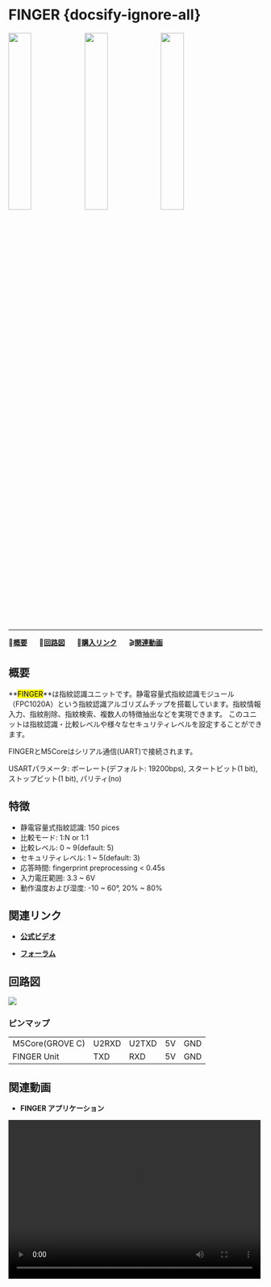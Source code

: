 # FINGER {docsify-ignore-all}

<img src="assets/img/product_pics/unit/unit_finger_01.png" width="30%" height="30%"><img src="assets/img/product_pics/unit/unit_finger_02.png" width="30%" height="30%"><img src="assets/img/product_pics/unit/unit_finger_grove_c.png" width="30%" height="30%">

***

:memo:**[概要](#概要)**&nbsp;&nbsp;&nbsp;&nbsp;&nbsp;&nbsp;:electric_plug:**[回路図](#回路図)**&nbsp;&nbsp;&nbsp;&nbsp;&nbsp;&nbsp;🛒**[購入リンク](https://www.aliexpress.com/item/M5Stack-Official-Finger-Print-Unit-FPC1020A-Capacitive-Fingerprint-Identification-Module-Grove-Cable-UART-Interface-for-ESP32/32966642182.html)**&nbsp;&nbsp;&nbsp;&nbsp;&nbsp;&nbsp;:clapper:**[関連動画](#関連動画)**

<!-- :memo:**[Description](#Description)**&nbsp;&nbsp;&nbsp;&nbsp;&nbsp;&nbsp;:octocat:**[Example](#Example)**&nbsp;&nbsp;&nbsp;&nbsp;&nbsp;&nbsp;:electric_plug:**[Schematic](#Schematic)**&nbsp;&nbsp;&nbsp;&nbsp;&nbsp;&nbsp;🛒**[Purchase](https://pt.aliexpress.com/store/product/M5Stack-Official-Finger-Print-Unit-FPC1020A-Capacitive-Fingerprint-Identification-Module-Grove-Cable-UART-Interface-for-ESP32/3226069_32966642182.html?spm=a2g03.12010612.8148356.36.73ee56a05T9uR7)**&nbsp;&nbsp;&nbsp;:clapper:**[Related Video](#Related-Video)** -->

## 概要

**<mark>FINGER</mark>**は指紋認識ユニットです。静電容量式指紋認識モジュール（FPC1020A）という指紋認識アルゴリズムチップを搭載しています。指紋情報入力、指紋削除、指紋検索、複数人の特徴抽出などを実現できます。 このユニットは指紋認識・比較レベルや様々なセキュリティレベルを設定することができます。

FINGERとM5Coreはシリアル通信(UART)で接続されます。

USARTパラメータ: ボーレート(デフォルト: 19200bps), スタートビット(1 bit), ストップビット(1 bit), パリティ(no)

## 特徴

- 静電容量式指紋認識: 150 pices
- 比較モード: 1:N or 1:1
- 比較レベル: 0 ~ 9(default: 5)
- セキュリティレベル: 1 ~ 5(default: 3)
- 応答時間: fingerprint preprocessing < 0.45s
- 入力電圧範囲: 3.3 ~ 6V
- 動作温度および湿度: -10 ~ 60°, 20% ~ 80%

## 関連リンク

- **[公式ビデオ](https://www.youtube.com/channel/UCozgFVglWYQXbvTmGyS739w)**

- **[フォーラム](http://forum.m5stack.com/)**

## 回路図

<img src="assets/img/product_pics/unit/finger_sch.JPG">

### ピンマップ

<table>
<tr><td>M5Core(GROVE C)</td><td>U2RXD</td><td>U2TXD</td><td>5V</td><td>GND</td></tr>
 <tr><td>FINGER Unit</td><td>TXD</td><td>RXD</td><td>5V</td><td>GND</td></tr>
</table>

## 関連動画

- **FINGER アプリケーション**

<video width="500" height="315" controls>
    <source src="https://m5stack.oss-cn-shenzhen.aliyuncs.com/video/Blog/Twitch201901/Fingerprint%20Unit.mp4" type="video/mp4">
</video>